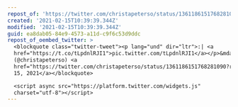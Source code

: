 ```yaml
---
repost_of: 'https://twitter.com/christapeterso/status/1361186151768281090'
created: '2021-02-15T10:39:39.344Z'
modified: '2021-02-15T10:39:39.344Z'
guid: ea8dab05-84e9-4573-a11d-c9f6c53d9ddc
repost_of_oembed_twitter: >
  <blockquote class="twitter-tweet"><p lang="und" dir="ltr">:| <a
  href="https://t.co/tLpdnlRJI1">pic.twitter.com/tLpdnlRJI1</a></p>&mdash; bean
  (@christapeterso) <a
  href="https://twitter.com/christapeterso/status/1361186151768281090?ref_src=twsrc%5Etfw">February
  15, 2021</a></blockquote>

  <script async src="https://platform.twitter.com/widgets.js"
  charset="utf-8"></script>
---
```

 
